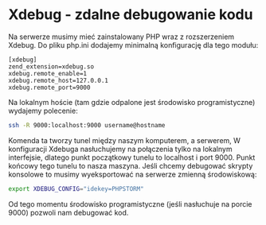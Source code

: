 Xdebug - zdalne debugowanie kodu
================================

Na serwerze musimy mieć zainstalowany PHP wraz z rozszerzeniem Xdebug. Do pliku php.ini dodajemy minimalną konfigurację dla tego modułu:

```
[xdebug]
zend_extension=xdebug.so
xdebug.remote_enable=1
xdebug.remote_host=127.0.0.1
xdebug.remote_port=9000
```

Na lokalnym hoście (tam gdzie odpalone jest środowisko programistyczne) wydajemy polecenie:

``` bash
ssh -R 9000:localhost:9000 username@hostname
```

Komenda ta tworzy tunel między naszym komputerem, a serwerem, W konfiguracji Xdebuga nasłuchujemy na połączenia tylko na lokalnym interfejsie, dlatego punkt początkowy tunelu to localhost i port 9000. Punkt końcowy tego tunelu to nasza maszyna. Jeśli chcemy debugować skrypty konsolowe to musimy wyeksportować na serwerze zmienną środowiskową:

``` bash
export XDEBUG_CONFIG="idekey=PHPSTORM"
```

Od tego momentu środowisko programistyczne (jeśli nasłuchuje na porcie 9000) pozwoli nam debugować kod.
